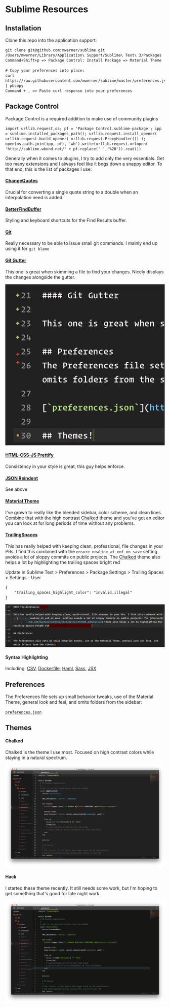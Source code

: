 # Sublime Resources

## Installation

Clone this repo into the application support:
```
git clone git@github.com:mwerner/sublime.git /Users/mwerner/Library/Application\ Support/Sublime\ Text\ 3/Packages
Command+Shift+p => Package Control: Install Package => Material Theme

# Copy your preferences into place:
curl https://raw.githubusercontent.com/mwerner/sublime/master/preferences.json | pbcopy
Command + , => Paste curl response into your preferences
```

## Package Control

Package Control is a required addition to make use of community plugins

```
import urllib.request,os; pf = 'Package Control.sublime-package'; ipp = sublime.installed_packages_path(); urllib.request.install_opener( urllib.request.build_opener( urllib.request.ProxyHandler()) ); open(os.path.join(ipp, pf), 'wb').write(urllib.request.urlopen( 'http://sublime.wbond.net/' + pf.replace(' ','%20')).read())
```

Generally when it comes to plugins, I try to add only the very essentials. Get too many extensions and I always feel like it bogs down a snappy editor. To that end, this is the list of packages I use:

#### [ChangeQuotes](https://github.com/colinta/SublimeChangeQuotes)

Crucial for converting a single quote string to a double when an interpolation need is added.

#### [BetterFindBuffer](https://github.com/aziz/BetterFindBuffer)

Styling and keyboard shortcuts for the Find Results buffer.

#### [Git](https://github.com/kemayo/sublime-text-git)

Really necessary to be able to issue small git commands. I mainly end up using it for `git blame`

#### [Git Gutter](https://github.com/jisaacks/GitGutter)

This one is great when skimming a file to find your changes. Nicely displays the changes alongside the gutter.

![Git Gutter Plugin](./assets/git_gutter.png)

#### [HTML-CSS-JS Prettify](https://github.com/victorporof/Sublime-HTMLPrettify)

Consistency in your style is great, this guy helps enforce.

#### [JSON Reindent](https://github.com/ThomasKliszowski/json_reindent)

See above

#### [Material Theme](https://github.com/equinusocio/material-theme)

I've grown to really like the blended sidebar, color scheme, and clean lines. Combine that with the high contrast [Chalked](https://github.com/mwerner/sublime/blob/master/README.md#chalked) theme and you've got an editor you can look at for long periods of time without any problems.

#### [TrailingSpaces](https://github.com/SublimeText/TrailingSpaces)

This has really helped with keeping clean, professional, file changes in your PRs. I find this combined with the `ensure_newline_at_eof_on_save` setting avoids a lot of sloppy commits on public projects. The [Chalked](https://github.com/mwerner/sublime/blob/master/README.md#chalked) theme also helps a lot by highlighting the trailing spaces bright red

Update in Sublime Text > Preferences > Package Settings > Trailing Spaces > Settings - User
```
{
	"trailing_spaces_highlight_color": "invalid.illegal"
} 
```

![Trailing Spaces Plugin](./assets/trailing_spaces.png)

#### Syntax Highlighting

Including: [CSV](https://github.com/ericmartel/Sublime-Text-2-CSV-Plugin), [Dockerfile](https://github.com/asbjornenge/Docker.tmbundle), [Haml](https://github.com/pachkovsky/sublime-html-to-haml), [Sass](https://github.com/nathos/sass-textmate-bundle), [JSX](https://github.com/allanhortle/JSX)

## Preferences

The Preferences file sets up small behavior tweaks, use of the Material Theme, general look and feel, and omits folders from the sidebar:

[`preferences.json`](https://github.com/mwerner/sublime/blob/master/preferences.json)

## Themes

#### Chalked

Chalked is the theme I use most. Focused on high contrast colors while staying in a natural spectrum.

![chalked.png](./assets/chalked.png)

#### Hack

I started these theme recently. It still needs some work, but I'm hoping to get something that's good for late night work.

![hack.png](./assets/hack.png)
